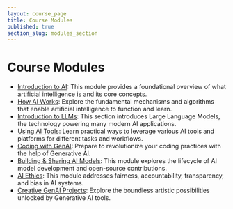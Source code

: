 ```yaml
---
layout: course_page
title: Course Modules
published: true
section_slug: modules_section
---
```


# Course Modules

- [Introduction to AI](introduction/1_Intro_to_AI.html): This module provides a foundational overview of what artificial intelligence is and its core concepts.
- [How AI Works](introduction/2_how_AI_works.html): Explore the fundamental mechanisms and algorithms that enable artificial intelligence to function and learn.
- [Introduction to LLMs](llms/): This section introduces Large Language Models, the technology powering many modern AI applications.
- [Using AI Tools](using_tools/): Learn practical ways to leverage various AI tools and platforms for different tasks and workflows.
- [Coding with GenAI](coding_with_ai/5_coding_with_ai.html): Prepare to revolutionize your coding practices with the help of Generative AI.
- [Building & Sharing AI Models](build_share/6_building_and_sharing.html): This module explores the lifecycle of AI model development and open-source contributions.
- [AI Ethics](ethics/7_ai_ethics.html): This module addresses fairness, accountability, transparency, and bias in AI systems.
- [Creative GenAI Projects](ai_projects/8_genai_projects.html): Explore the boundless artistic possibilities unlocked by Generative AI tools.





